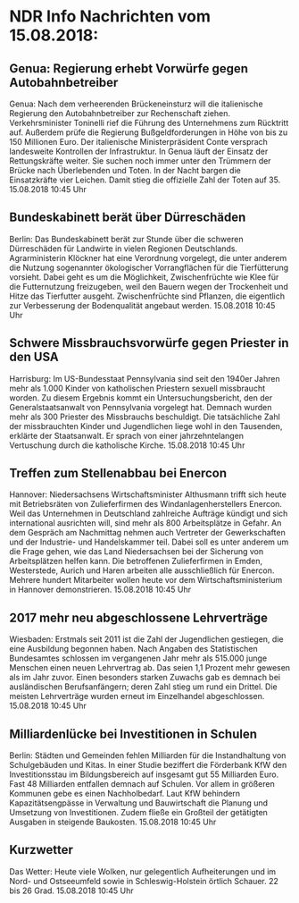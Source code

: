 # NDR Info Nachrichten vom 15.08.2018:


## Genua: Regierung erhebt Vorwürfe gegen Autobahnbetreiber
Genua: Nach dem verheerenden Brückeneinsturz will die italienische Regierung den Autobahnbetreiber zur Rechenschaft ziehen. Verkehrsminister Toninelli rief die Führung des Unternehmens zum Rücktritt auf. Außerdem prüfe die Regierung Bußgeldforderungen in Höhe von bis zu 150 Millionen Euro. Der italienische Ministerpräsident Conte versprach landesweite Kontrollen der Infrastruktur. In Genua läuft der Einsatz der Rettungskräfte weiter. Sie suchen noch immer unter den Trümmern der Brücke nach Überlebenden und Toten. In der Nacht bargen die Einsatzkräfte vier Leichen. Damit stieg die offizielle Zahl der Toten auf 35. 15.08.2018 10:45 Uhr 

## Bundeskabinett berät über Dürreschäden
Berlin: Das Bundeskabinett berät zur Stunde über die schweren Dürreschäden für Landwirte in vielen Regionen Deutschlands. Agrarministerin Klöckner hat eine Verordnung vorgelegt, die unter anderem die Nutzung sogenannter ökologischer Vorrangflächen für die Tierfütterung vorsieht. Dabei geht es um die Möglichkeit, Zwischenfrüchte wie Klee für die Futternutzung freizugeben, weil den Bauern wegen der Trockenheit und Hitze das Tierfutter ausgeht. Zwischenfrüchte sind Pflanzen, die eigentlich zur Verbesserung der Bodenqualität angebaut werden. 15.08.2018 10:45 Uhr 

## Schwere Missbrauchsvorwürfe gegen Priester in den USA
Harrisburg:	Im US-Bundesstaat Pennsylvania sind seit den 1940er Jahren mehr als 1.000 Kinder von katholischen Priestern sexuell missbraucht worden. Zu diesem Ergebnis kommt ein Untersuchungsbericht, den der Generalstaatsanwalt von Pennsylvania vorgelegt hat. Demnach wurden mehr als 300 Priester des Missbrauchs beschuldigt. Die tatsächliche Zahl der missbrauchten Kinder und Jugendlichen liege wohl in den Tausenden, erklärte der Staatsanwalt. Er sprach von einer jahrzehntelangen Vertuschung durch die katholische Kirche. 15.08.2018 10:45 Uhr 

## Treffen zum Stellenabbau bei Enercon
Hannover:	Niedersachsens Wirtschaftsminister Althusmann trifft sich heute mit Betriebsräten von Zulieferfirmen des Windanlagenherstellers Enercon. Weil das Unternehmen in Deutschland zahlreiche Aufträge kündigt und sich international ausrichten will, sind mehr als 800 Arbeitsplätze in Gefahr. An dem Gespräch am Nachmittag nehmen auch Vertreter der Gewerkschaften und der Industrie- und Handelskammer teil. Dabei soll es unter anderem um die Frage gehen, wie das Land Niedersachsen bei der Sicherung von Arbeitsplätzen helfen kann. Die betroffenen Zulieferfirmen in Emden, Westerstede, Aurich und Haren arbeiten alle ausschließlich für Enercon. Mehrere hundert Mitarbeiter wollen heute vor dem Wirtschaftsministerium in Hannover demonstrieren. 15.08.2018 10:45 Uhr 

## 2017 mehr neu abgeschlossene Lehrverträge
Wiesbaden: Erstmals seit 2011 ist die Zahl der Jugendlichen gestiegen, die eine Ausbildung begonnen haben. Nach Angaben des Statistischen Bundesamtes schlossen im vergangenen Jahr mehr als 515.000 junge Menschen einen neuen Lehrvertrag ab. Das seien 1,1 Prozent mehr gewesen als im Jahr zuvor. Einen besonders starken Zuwachs gab es demnach bei ausländischen Berufsanfängern; deren Zahl stieg um rund ein Drittel. Die meisten Lehrverträge wurden erneut im Einzelhandel abgeschlossen. 15.08.2018 10:45 Uhr 

## Milliardenlücke bei Investitionen in Schulen
Berlin: Städten und Gemeinden fehlen Milliarden für die Instandhaltung von Schulgebäuden und Kitas. In einer Studie beziffert die Förderbank KfW den Investitionsstau im Bildungsbereich auf insgesamt gut 55 Milliarden Euro. Fast 48 Milliarden entfallen demnach auf Schulen. Vor allem in größeren Kommunen gebe es einen Nachholbedarf. Laut KfW behindern Kapazitätsengpässe in Verwaltung und Bauwirtschaft die Planung und Umsetzung von Investitionen. Zudem fließe ein Großteil der getätigten Ausgaben in steigende Baukosten. 15.08.2018 10:45 Uhr 

## Kurzwetter
Das Wetter: Heute viele Wolken, nur gelegentlich Aufheiterungen und im Nord- und Ostseeumfeld sowie in Schleswig-Holstein örtlich Schauer. 22 bis 26 Grad. 15.08.2018 10:45 Uhr 
